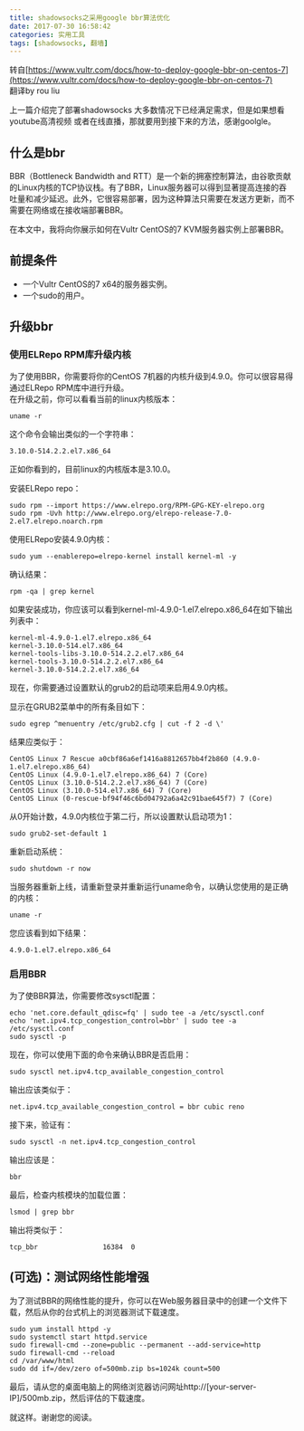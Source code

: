 ```yaml
---
title: shadowsocks之采用google bbr算法优化
date: 2017-07-30 16:58:42
categories: 实用工具
tags: [shadowsocks, 翻墙]
---
```

转自[https://www.vultr.com/docs/how-to-deploy-google-bbr-on-centos-7](https://www.vultr.com/docs/how-to-deploy-google-bbr-on-centos-7)  
翻译by rou liu

上一篇介绍完了部署shadowsocks 大多数情况下已经满足需求，但是如果想看youtube高清视频
或者在线直播，那就要用到接下来的方法，感谢goolgle。

## 什么是bbr 
BBR（Bottleneck Bandwidth and RTT）是一个新的拥塞控制算法，由谷歌贡献的Linux内核的TCP协议栈。有了BBR，Linux服务器可以得到显著提高连接的吞吐量和减少延迟。此外，它很容易部署，因为这种算法只需要在发送方更新，而不需要在网络或在接收端部署BBR。

在本文中，我将向你展示如何在Vultr CentOS的7 KVM服务器实例上部署BBR。

## 前提条件
- 一个Vultr CentOS的7 x64的服务器实例。
- 一个sudo的用户。

## 升级bbr
### 使用ELRepo RPM库升级内核

为了使用BBR，你需要将你的CentOS 7机器的内核升级到4.9.0。你可以很容易得通过ELRepo RPM库中进行升级。  
在升级之前，你可以看看当前的linux内核版本： 
  
```shell
uname -r
```  

这个命令会输出类似的一个字符串：
```shell  
3.10.0-514.2.2.el7.x86_64
``` 
  
正如你看到的，目前linux的内核版本是3.10.0。

安装ELRepo repo：  
```shell
sudo rpm --import https://www.elrepo.org/RPM-GPG-KEY-elrepo.org
sudo rpm -Uvh http://www.elrepo.org/elrepo-release-7.0-2.el7.elrepo.noarch.rpm 
```

使用ELRepo安装4.9.0内核：  
```shell
sudo yum --enablerepo=elrepo-kernel install kernel-ml -y
```  
确认结果：  
```shell
rpm -qa | grep kernel  
```  
如果安装成功，你应该可以看到kernel-ml-4.9.0-1.el7.elrepo.x86_64在如下输出列表中：  
```shell
kernel-ml-4.9.0-1.el7.elrepo.x86_64
kernel-3.10.0-514.el7.x86_64
kernel-tools-libs-3.10.0-514.2.2.el7.x86_64
kernel-tools-3.10.0-514.2.2.el7.x86_64
kernel-3.10.0-514.2.2.el7.x86_64
```
现在，你需要通过设置默认的grub2的启动项来启用4.9.0内核。

显示在GRUB2菜单中的所有条目如下：  
```shell
sudo egrep ^menuentry /etc/grub2.cfg | cut -f 2 -d \'
```

结果应类似于： 
```shell
CentOS Linux 7 Rescue a0cbf86a6ef1416a8812657bb4f2b860 (4.9.0-1.el7.elrepo.x86_64)  
CentOS Linux (4.9.0-1.el7.elrepo.x86_64) 7 (Core)
CentOS Linux (3.10.0-514.2.2.el7.x86_64) 7 (Core)
CentOS Linux (3.10.0-514.el7.x86_64) 7 (Core)
CentOS Linux (0-rescue-bf94f46c6bd04792a6a42c91bae645f7) 7 (Core)
``` 
<!--more--> 

从0开始计数，4.9.0内核位于第二行，所以设置默认启动项为1：  
```shell
sudo grub2-set-default 1
```  

重新启动系统： 

```shell
sudo shutdown -r now
```   

当服务器重新上线，请重新登录并重新运行uname命令，以确认您使用的是正确的内核： 

```shell
uname -r
``` 

您应该看到如下结果：  
```shell
4.9.0-1.el7.elrepo.x86_64
```

### 启用BBR

为了使BBR算法，你需要修改sysctl配置： 
```shell
echo 'net.core.default_qdisc=fq' | sudo tee -a /etc/sysctl.conf
echo 'net.ipv4.tcp_congestion_control=bbr' | sudo tee -a /etc/sysctl.conf
sudo sysctl -p
``` 

现在，你可以使用下面的命令来确认BBR是否启用：
```shell
sudo sysctl net.ipv4.tcp_available_congestion_control
``` 

输出应该类似于：

```shell
net.ipv4.tcp_available_congestion_control = bbr cubic reno
``` 

接下来，验证有： 

```shell
sudo sysctl -n net.ipv4.tcp_congestion_control
``` 

输出应该是： 

```shell
bbr
``` 

最后，检查内核模块的加载位置： 

```shell
lsmod | grep bbr 
``` 

输出将类似于： 

```shell
tcp_bbr                16384  0
``` 

## (可选)：测试网络性能增强

为了测试BBR的网络性能的提升，你可以在Web服务器目录中的创建一个文件下载，然后从你的台式机上的浏览器测试下载速度。
```shell
sudo yum install httpd -y
sudo systemctl start httpd.service
sudo firewall-cmd --zone=public --permanent --add-service=http
sudo firewall-cmd --reload
cd /var/www/html
sudo dd if=/dev/zero of=500mb.zip bs=1024k count=500
``` 
最后，请从您的桌面电脑上的网络浏览器访问网址http://[your-server-IP]/500mb.zip，然后评估的下载速度。

就这样。谢谢您的阅读。